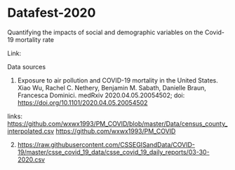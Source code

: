 # Datafest-2020
Quantifying the impacts of social and demographic variables on the Covid-19 mortality rate

Link:

Data sources
1.  Exposure to air pollution and COVID-19 mortality in the United States. Xiao Wu, Rachel C. Nethery, Benjamin M. Sabath, Danielle Braun, Francesca Dominici. medRxiv 2020.04.05.20054502; doi: https://doi.org/10.1101/2020.04.05.20054502 

  links: https://github.com/wxwx1993/PM_COVID/blob/master/Data/census_county_interpolated.csv
         https://github.com/wxwx1993/PM_COVID 

2. https://raw.githubusercontent.com/CSSEGISandData/COVID-19/master/csse_covid_19_data/csse_covid_19_daily_reports/03-30-2020.csv


